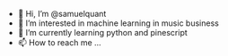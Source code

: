 - 👋 Hi, I’m @samuelquant
- 👀 I’m interested in machine learning in music business
- 🌱 I’m currently learning python and pinescript
- 📫 How to reach me ...

<!---
samuelquant/samuelquant is a ✨ special ✨ repository because its `README.md` (this file) appears on your GitHub profile.
You can click the Preview link to take a look at your changes.
--->
